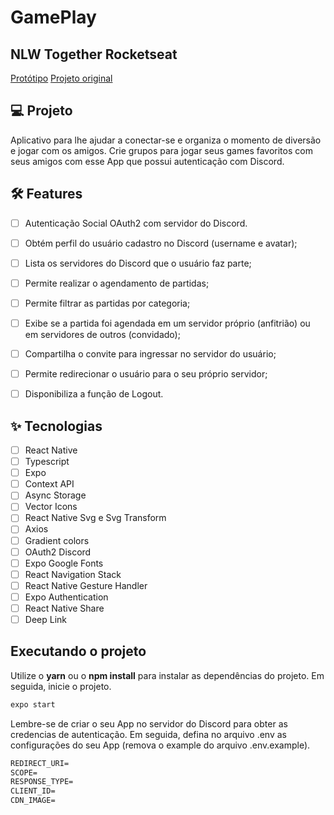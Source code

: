 # GamePlay
## NLW Together Rocketseat

[Protótipo](https://www.figma.com/file/9XmRxEqEFyn7V11yu5Au1q/GamePlay/duplicate)
[Projeto original](https://github.com/rodrigorgtic/gameplay-nlw-together)


## 💻 Projeto
Aplicativo para lhe ajudar a conectar-se e organiza o momento de diversão e jogar com os amigos. Crie grupos para jogar seus games favoritos com seus amigos com esse App que possui autenticação com Discord.


## :hammer_and_wrench: Features 

-   [ ] Autenticação Social OAuth2 com servidor do Discord.
-   [ ] Obtém perfil do usuário cadastro no Discord (username e avatar);
-   [ ] Lista os servidores do Discord que o usuário faz parte;
-   [ ] Permite realizar o agendamento de partidas;
-   [ ] Permite filtrar as partidas por categoria;
-   [ ] Exibe se a partida foi agendada em um servidor próprio (anfitrião) ou em servidores de outros (convidado);
-   [ ] Compartilha o convite para ingressar no servidor do usuário;
-   [ ] Permite redirecionar o usuário para o seu próprio servidor;
-   [ ] Disponibiliza a função de Logout.


## ✨ Tecnologias

-   [ ] React Native
-   [ ] Typescript
-   [ ] Expo
-   [ ] Context API
-   [ ] Async Storage
-   [ ] Vector Icons
-   [ ] React Native Svg e Svg Transform
-   [ ] Axios
-   [ ] Gradient colors
-   [ ] OAuth2 Discord 
-   [ ] Expo Google Fonts
-   [ ] React Navigation Stack
-   [ ] React Native Gesture Handler
-   [ ] Expo Authentication
-   [ ] React Native Share
-   [ ] Deep Link

## Executando o projeto

Utilize o **yarn** ou o **npm install** para instalar as dependências do projeto.
Em seguida, inicie o projeto.

```cl
expo start
```

Lembre-se de criar o seu App no servidor do Discord para obter as credencias de autenticação. Em seguida, defina no arquivo .env as configurações do seu App (remova o example do arquivo .env.example).
 
 ```cl
REDIRECT_URI=
SCOPE=
RESPONSE_TYPE=
CLIENT_ID=
CDN_IMAGE=
```
